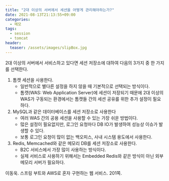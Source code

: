 ```yaml
---
title: "2대 이상의 서버에서 세션을 어떻게 관리해야하는가?"
date: 2021-08-13T21:13:55+09:00
categories:
  - 메모
tags:
  - session
  - tomcat
header:
  teaser: /assets/images/slipBox.jpg
---
```


2대 이상의 서버에서 서비스하고 있다면 세션 저장소에 대하여 다음의 3가지 중 한 가지를 선택한다. 

1. 톰캣 세션을 사용한다.
   * 일반적으로 별다른 설정을 하지 않을 때 기본적으로 선택되는 방식이다.
   * 톰캣(WAS: Web Application Server)에 세션이 저장되기 때문에 2대 이상의 WAS가 구동되는 환경에서는 톰캣들 간의 세션 공유를 위한 추가 설정이 필요하다. 
2. MySQL과 같은 데이터베이스를 세션 저장소로 사용한다
   * 여러 WAS 간의 공용 세션을 사용할 수 있는 가장 쉬운 방법이다.
   * 많은 설정이 필요없지만, 로그인 요청마다 DB IO가 발생하여 성능상 이슈가 발생할 수 있다.
   * 보통 로그인 요청이 많이 없는 백오피스, 사내 시스템 용도에서 사용한다.
3. Redis, Memcached와 같은 메모리 DB를 세션 저장소로 사용한다. 
   * B2C 서비스에서 가장 많이 사용하는 방식이다.
   * 실제 서비스로 사용하기 위해서는 Embedded Redis와 같은 방식이 아닌 외부 메모리 서버가 필요하다. 

이동욱. 스프링 부트와 AWS로 혼자 구현하는 웹 서비스. 201쪽.